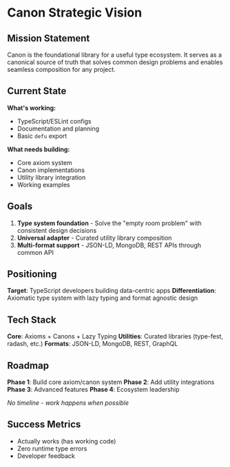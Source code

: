 # Canon Strategic Vision

## Mission Statement

Canon is the foundational library for a useful type ecosystem. It serves as a canonical source of truth that solves common design problems and enables seamless composition for any project.

## Current State

**What's working:**
- TypeScript/ESLint configs
- Documentation and planning
- Basic `defu` export

**What needs building:**
- Core axiom system
- Canon implementations  
- Utility library integration
- Working examples

## Goals

1. **Type system foundation** - Solve the "empty room problem" with consistent design decisions
2. **Universal adapter** - Curated utility library composition 
3. **Multi-format support** - JSON-LD, MongoDB, REST APIs through common API

## Positioning

**Target**: TypeScript developers building data-centric apps
**Differentiation**: Axiomatic type system with lazy typing and format agnostic design

## Tech Stack

**Core**: Axioms + Canons + Lazy Typing
**Utilities**: Curated libraries (type-fest, radash, etc.)
**Formats**: JSON-LD, MongoDB, REST, GraphQL

## Roadmap

**Phase 1**: Build core axiom/canon system
**Phase 2**: Add utility integrations  
**Phase 3**: Advanced features
**Phase 4**: Ecosystem leadership

*No timeline - work happens when possible*

## Success Metrics

- Actually works (has working code)
- Zero runtime type errors
- Developer feedback